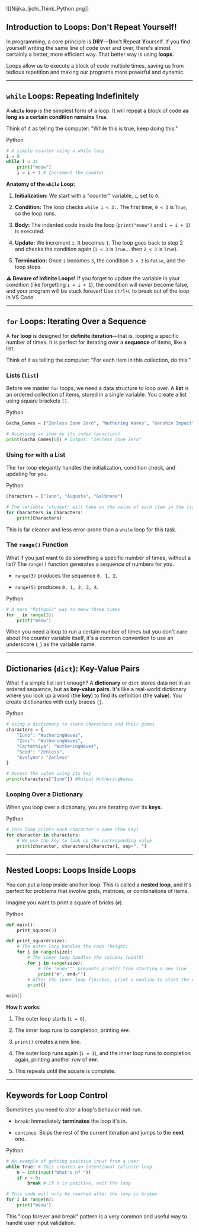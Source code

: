 ![[Nijika_Ijichi_Think_Python.png]]
## **Introduction to Loops: Don't Repeat Yourself!**

In programming, a core principle is **DRY**—**D**on't **R**epeat **Y**ourself. If you find yourself writing the same line of code over and over, there's almost certainly a better, more efficient way. That better way is using **loops**.

Loops allow us to execute a block of code multiple times, saving us from tedious repetition and making our programs more powerful and dynamic. 

---

## **`while` Loops: Repeating Indefinitely**

A **`while` loop** is the simplest form of a loop. It will repeat a block of code **as long as a certain condition remains `True`**.

Think of it as telling the computer: "While this is true, keep doing this."

Python

```Python
# A simple counter using a while loop
i = 0
while i < 3:
    print("meow")
    i = i + 1 # Increment the counter
```

**Anatomy of the `while` Loop:**

1. **Initialization:** We start with a "counter" variable, `i`, set to `0`.
    
2. **Condition:** The loop checks `while i < 3:`. The first time, `0 < 3` is `True`, so the loop runs.
    
3. **Body:** The indented code inside the loop (`print("meow")` and `i = i + 1`) is executed.
    
4. **Update:** We increment `i`. It becomes `1`. The loop goes back to step 2 and checks the condition again (`1 < 3` is `True`... then `2 < 3` is `True`).
    
5. **Termination:** Once `i` becomes `3`, the condition `3 < 3` is `False`, and the loop stops.
    

**⚠️ Beware of Infinite Loops!** If you forget to update the variable in your condition (like forgetting `i = i + 1`), the condition will _never_ become false, and your program will be stuck forever!
Use `Ctrl+C` to break out of the loop in VS Code

---

## **`for` Loops: Iterating Over a Sequence**

A **`for` loop** is designed for **definite iteration**—that is, looping a specific number of times. It is perfect for iterating over a **sequence** of items, like a list.

Think of it as telling the computer: "For each item in this collection, do this."

### **Lists (`list`)**

Before we master `for` loops, we need a data structure to loop over. A **list** is an ordered collection of items, stored in a single variable. You create a list using square brackets `[]`.

Python

```Python
Gacha_Games = ["Zenless Zone Zero", "Wuthering Waves", "Genshin Impact"]

# Accessing an item by its index (position)
print(Gacha_Games[0]) # Output: "Zenless Zone Zero"
```

### **Using `for` with a List**

The `for` loop elegantly handles the initialization, condition check, and updating for you.

Python

```Python
Characters = ["Iuno", "Augusta", "Galbrena"]

# The variable 'student' will take on the value of each item in the list, one by one.
for Characters in Characters:
    print(Characters)
```

This is far cleaner and less error-prone than a `while` loop for this task.

### **The `range()` Function**

What if you just want to do something a specific number of times, without a list? The `range()` function generates a sequence of numbers for you.

- `range(3)` produces the sequence `0, 1, 2`.
    
- `range(5)` produces `0, 1, 2, 3, 4`.
    

Python

```Python
# A more "Pythonic" way to meow three times
for _ in range(3):
    print("meow")
```

When you need a loop to run a certain number of times but you don't care about the counter variable itself, it's a common convention to use an underscore (`_`) as the variable name.

---

## **Dictionaries (`dict`): Key-Value Pairs**

What if a simple list isn't enough? A **dictionary** or `dict` stores data not in an ordered sequence, but as **key-value pairs**. It's like a real-world dictionary where you look up a word (the **key**) to find its definition (the **value**). You create dictionaries with curly braces `{}`.

Python

```Python
# Using a dictionary to store characters and their games
characters = {
    "Iuno": "WutheringWaves",
    "Zani": "WutheringWaves",
    "Cartethiya": "WutheringWaves",
    "Seed": "Zenless",
    "Evelynn": "Zenless"
}

# Access the value using its key
print(characters["Iuno"]) #Output WutheringWaves
```

### **Looping Over a Dictionary**

When you loop over a dictionary, you are iterating over its **keys**.

Python

```python
# This loop prints each character's name (the key)
for character in characters:
    # We use the key to look up the corresponding value
    print(character, characters[character], sep=", ")
```

---

## **Nested Loops: Loops Inside Loops**

You can put a loop inside another loop. This is called a **nested loop**, and it's perfect for problems that involve grids, matrices, or combinations of items.

Imagine you want to print a square of bricks (`#`).

Python

```Python
def main():
    print_square(3)

def print_square(size):
    # The outer loop handles the rows (height)
    for i in range(size):
        # The inner loop handles the columns (width)
        for j in range(size):
            # The 'end=""' prevents print() from starting a new line
            print("#", end="")
        # After the inner loop finishes, print a newline to start the next row
        print()

main()
```

**How it works:**

1. The outer loop starts (`i = 0`).
    
2. The inner loop runs to completion, printing `###`.
    
3. `print()` creates a new line.
    
4. The outer loop runs again (`i = 1`), and the inner loop runs to completion again, printing another row of `###`.
    
5. This repeats until the square is complete.
    

---

## **Keywords for Loop Control**

Sometimes you need to alter a loop's behavior mid-run.

- `break`: Immediately **terminates** the loop it's in.
    
- `continue`: Skips the rest of the current iteration and jumps to the **next** one.
    

Python

```Python
# An example of getting positive input from a user
while True: # This creates an intentional infinite loop
    n = int(input("What's n? "))
    if n > 0:
        break # If n is positive, exit the loop

# This code will only be reached after the loop is broken
for i in range(n):
    print("meow")
```

This "loop forever and break" pattern is a very common and useful way to handle user input validation.